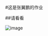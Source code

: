 #这是张翼鹏的作业

##请看看

![image]('https://github.com/ophwsjtu18/ohw19f/blob/master/student/zyp1/%E6%8D%95%E8%8E%B7.JPG')
